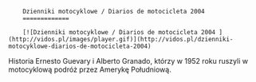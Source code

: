 
        Dzienniki motocyklowe / Diarios de motocicleta 2004 
        =============
        
        [![Dzienniki motocyklowe / Diarios de motocicleta 2004 ](http://vidos.pl/images/player.gif)](http://vidos.pl/dzienniki-motocyklowe-diarios-de-motocicleta-2004)
        
        
 Historia Ernesto Guevary i Alberto Granado, którzy w 1952 roku ruszyli w motocyklową podróż przez Amerykę Południową.
    